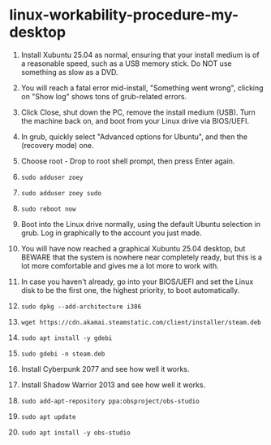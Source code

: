 # linux-workability-procedure-my-desktop

1. Install Xubuntu 25.04 as normal, ensuring that your install medium is of a reasonable speed, such as a USB memory stick. Do NOT use something as slow as a DVD.

2. You will reach a fatal error mid-install, "Something went wrong", clicking on "Show log" shows tons of grub-related errors.

3. Click Close, shut down the PC, remove the install medium (USB). Turn the machine back on, and boot from your Linux drive via BIOS/UEFI.

4. In grub, quickly select "Advanced options for Ubuntu", and then the (recovery mode) one.

5. Choose root - Drop to root shell prompt, then press Enter again.

6. ``sudo adduser zoey``

7. ``sudo adduser zoey sudo``

8. ``sudo reboot now``

9. Boot into the Linux drive normally, using the default Ubuntu selection in grub. Log in graphically to the account you just made.

10. You will have now reached a graphical Xubuntu 25.04 desktop, but BEWARE that the system is nowhere near completely ready, but this is a lot more comfortable and gives me a lot more to work with.

11. In case you haven't already, go into your BIOS/UEFI and set the Linux disk to be the first one, the highest priority, to boot automatically.

12. ``sudo dpkg --add-architecture i386``

13. ``wget https://cdn.akamai.steamstatic.com/client/installer/steam.deb``

14. ``sudo apt install -y gdebi``

15. ``sudo gdebi -n steam.deb``

16. Install Cyberpunk 2077 and see how well it works.

17. Install Shadow Warrior 2013 and see how well it works.

18. ``sudo add-apt-repository ppa:obsproject/obs-studio``

19. ``sudo apt update``

20. ``sudo apt install -y obs-studio``

